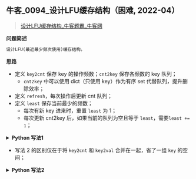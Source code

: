 ## 牛客_0094_设计LFU缓存结构（困难, 2022-04）
<!--info
tags: [设计, 经典]
source: 牛客
level: 困难
number: 0094
name: 设计LFU缓存结构
companies: []
-->

> [设计LFU缓存结构_牛客题霸_牛客网](https://www.nowcoder.com/practice/93aacb4a887b46d897b00823f30bfea1)

<summary><b>问题简述</b></summary>

```txt
设计LFU(最近最少频次使用)缓存结构。
```

<!-- 
<details><summary><b>详细描述</b></summary>

```txt
```

</details>
-->


<!-- <div align="center"><img src="../../../_assets/xxx.png" height="300" /></div> -->

<summary><b>思路</b></summary>

- 定义 `key2cnt` 保存 key 的操作频数；`cnt2key` 保存各频数的 key 队列；
    - `cnt2key` 中可以使用 dict（只使用 key）作为有序 set 代替队列，提升删除效率；
- 定义 `refresh`，每次操作后更新 cnt 队列；
- 定义 `least` 保存当前最少的频数；
    - 每次有新 key 进来时，重置 `least` 为 1；
    - 每次更新 cnt2key 后，如果当前的队列为空且等于 `least`，需要`least += 1`；

<details><summary><b>Python 写法1</b></summary>

```python
class Solution:
    from collections import defaultdict, deque
    k: int  # 容量
    least = 1  # 记录当前最少频次
    key2val = dict()
    key2cnt = defaultdict(int)  # 这个和 key2val 可以合并在一起可以省一组 key，这里为了更清晰分开存储
    cnt2key = defaultdict(dict)  # 这里实际只用到了 dict 的 key 作为有序 set
    
    def refresh(self, key):
        cnt = self.key2cnt[key]
        self.cnt2key[cnt].pop(key)
        if len(self.cnt2key[cnt]) == 0:
            self.cnt2key.pop(cnt)
            if self.least == cnt:
                self.least += 1
        self.key2cnt[key] += 1
        self.cnt2key[cnt + 1][key] = None  # 因为只用了 key，
    
    def get(self, key):
        ret = self.key2val.get(key, -1)
        if key in self.key2val:
            self.refresh(key)
        return ret
        
    def set(self, key, value):
        if key not in self.key2val:
            # 超容量的情况
            if len(self.key2val) >= self.k:
                tmp = next(iter(self.cnt2key[self.least]))
                # 全部 pop
                self.cnt2key[self.least].pop(tmp)
                self.key2val.pop(tmp)
                self.key2cnt.pop(tmp)
            self.key2val[key] = value
            self.key2cnt[key] += 1
            self.cnt2key[self.key2cnt[key]][key] = None
            self.least = 1  # 因为是新的 key，所以显然最少频次将更新为 1
        else:
            self.refresh(key)
            self.key2val[key] = value
    
    def LFU(self , operators: List[List[int]], k: int) -> List[int]:
        self.k = k
        
        ret = []
        for op in operators:
            if op[0] == 1:
                self.set(op[1], op[2])
            else:
                ret.append(self.get(op[1]))
        
        return ret
```

</details>

- 写法 2 的区别仅在于将 `key2cnt` 和 `key2val` 合并在一起，省了一组 `key` 的空间；

<details><summary><b>Python 写法2</b></summary>

```python
class Solution:
    from collections import defaultdict, deque
    k: int  # 容量
    least = 1  # 记录当前最少频次
    key2cnt = dict()  # 出了保存频次，也保存了值
    cnt2key = defaultdict(dict)  # 这里实际只用到了 dict 的 key 作为有序 set
    # 这里也可以使用队列，但是删除效率应该不如 set
    
    def refresh(self, key):
        cnt = self.key2cnt[key][0]
        self.cnt2key[cnt].pop(key)
        if len(self.cnt2key[cnt]) == 0:
            self.cnt2key.pop(cnt)
            if self.least == cnt:
                self.least += 1
        self.key2cnt[key][0] += 1
        self.cnt2key[cnt + 1][key] = None  # 因为只用了 key，
    
    def get(self, key):
        ret = self.key2cnt[key][1] if key in self.key2cnt else -1
        if key in self.key2cnt:
            self.refresh(key)
        return ret
        
    def set(self, key, value):
        if key not in self.key2cnt:
            # 超容量的情况
            if len(self.key2cnt) >= self.k:
                tmp = next(iter(self.cnt2key[self.least]))
                # 全部 pop
                self.cnt2key[self.least].pop(tmp)
                self.key2cnt.pop(tmp)
            cnt = 1
            self.key2cnt[key] = [cnt, value]
            self.cnt2key[cnt][key] = None
            self.least = 1  # 因为是新的 key，所以显然最少频次将更新为 1
        else:
            self.refresh(key)
            self.key2cnt[key][1] = value
    
    def LFU(self , operators: List[List[int]], k: int) -> List[int]:
        self.k = k
        
        ret = []
        for op in operators:
            if op[0] == 1:
                self.set(op[1], op[2])
            else:
                ret.append(self.get(op[1]))
        
        return ret
```

</details>

